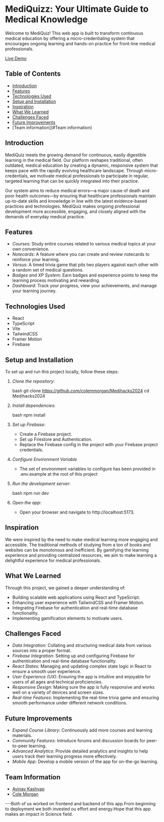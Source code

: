 # MediQuizz: Your Ultimate Guide to Medical Knowledge

Welcome to MediQuiz! This web app is built to transform continuous medical education by offering a micro-credentialing system that encourages ongoing learning and hands-on practice for front-line medical professionals.

[Live Demo](https://medi-quizz.vercel.app/)

## Table of Contents

- [Introduction](#introduction)
- [Features](#features)
- [Technologies Used](#technologies-used)
- [Setup and Installation](#setup-and-installation)
- [Inspiration](#inspiration)
- [What We Learned](#what-we-learned)
- [Challenges Faced](#challenges-faced)
- [Future Improvements](#future-improvements)
- [Team information](#Team information)

## Introduction

MediQuiz meets the growing demand for continuous, easily digestible learning in the medical field. Our platform reshapes traditional, often outdated, medical education by creating a dynamic, responsive system that keeps pace with the rapidly evolving healthcare landscape. Through micro-credentials, we motivate medical professionals to participate in regular, targeted learning that can be quickly integrated into their practice.

Our system aims to reduce medical errors—a major cause of death and poor health outcomes—by ensuring that healthcare professionals maintain up-to-date skills and knowledge in line with the latest evidence-based practices and technologies. MediQuiz makes ongoing professional development more accessible, engaging, and closely aligned with the demands of everyday medical practice.


## Features

- *Courses*: Study entire courses related to various medical topics at your own convenience.
- *Notecards*: A feature where you can create and review notecards to reinforce your learning.
- *Versus*: A timed trivia game that pits two players against each other with a random set of medical questions.
- *Badges and XP System*: Earn badges and experience points to keep the learning process motivating and rewarding.
- *Dashboard*: Track your progress, view your achievements, and manage your learning journey.

## Technologies Used

- React
- TypeScript
- Vite
- TailwindCSS
- Framer Motion
- Firebase

## Setup and Installation

To set up and run this project locally, follow these steps:

1. *Clone the repository*:

   bash
   git clone https://github.com/colemmorgan/Medihacks2024
   cd Medihacks2024
   

2. *Install dependencies*:

   bash
   npm install
   

3. *Set up Firebase*:

   - Create a Firebase project.
   - Set up Firestore and Authentication.
   - Replace the Firebase config in the project with your Firebase project credentials.

4. *Configure Environment Variable*

   - The set of environment variables to configure has been provided in .env.example at the root of this project

5. *Run the development server*:

   bash
   npm run dev
   

6. *Open the app*:
   - Open your browser and navigate to http://localhost:5173.


## Inspiration

We were inspired by the need to make medical learning more engaging and accessible. The traditional methods of studying from a ton of books and websites can be monotonous and inefficient. By gamifying the learning experience and providing centralized resources, we aim to make learning a delightful experience for medical professionals.

## What We Learned

Through this project, we gained a deeper understanding of:

- Building scalable web applications using React and TypeScript.
- Enhancing user experience with TailwindCSS and Framer Motion.
- Integrating Firebase for authentication and real-time database functionality.
- Implementing gamification elements to motivate users.

## Challenges Faced

- *Data Integration*: Collating and structuring medical data from various sources into a proper format.
- *Firebase Integration*: Setting up and configuring Firebase for authentication and real-time database functionality.
- *React States*: Managing and updating complex state logic in React to ensure a smooth user experience.
- *User Experience (UX)*: Ensuring the app is intuitive and enjoyable for users of all ages and technical proficiencies.
- *Responsive Design*: Making sure the app is fully responsive and works well on a variety of devices and screen sizes.
- *Real-time Features*: Implementing the real-time trivia game and ensuring smooth performance under different network conditions.

## Future Improvements

- *Expand Course Library*: Continuously add more courses and learning materials.
- *Community Features*: Introduce forums and discussion boards for peer-to-peer learning.
- *Advanced Analytics*: Provide detailed analytics and insights to help users track their learning progress more effectively.
- *Mobile App*: Develop a mobile version of the app for on-the-go learning.

## Team Information

- [Avinav Kashyap](Fullstack-developer)
- [Cole Morgan](Fullstack-developer)

---Both of us worked on frontend  and backend of this app.From beginning to deployment we both invested ou effort and energy.Hope that this app makes an impact in Science field.


